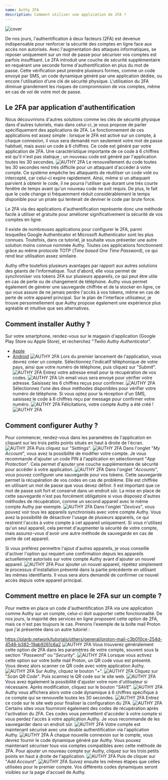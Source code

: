 ```yaml
---
name: Authy 2FA
description: Comment utiliser une application de 2FA ?
---
```

![cover](assets/cover.webp)

De nos jours, l'authentification à deux facteurs (2FA) est devenue indispensable pour renforcer la sécurité des comptes en ligne face aux accès non autorisés. Avec l'augmentation des attaques informatiques, se reposer uniquement sur un mot de passe pour sécuriser vos comptes est parfois insuffisant. Le 2FA introduit une couche de sécurité supplémentaire en requérant une seconde forme d'authentification en plus du mot de passe. Cette vérification peut prendre plusieurs formes, comme un code envoyé par SMS, un code dynamique généré par une application dédiée, ou encore l'utilisation d'une clé de sécurité physique. L'utilisation du 2FA diminue grandement les risques de compromission de vos comptes, même en cas de vol de votre mot de passe.

## Le 2FA par application d'authentification

Nous découvrirons d'autres solutions comme les clés de sécurité physique dans d'autres tutoriels, mais dans celui-ci, je vous propose de parler spécifiquement des applications de 2FA. Le fonctionnement de ces applications est assez simple : lorsque le 2FA est activé sur un compte, à chaque connexion, il vous sera demandé non seulement votre mot de passe habituel, mais aussi un code à 6 chiffres. Ce code est généré par votre application de 2FA. Une caractéristique importante de ce code à 6 chiffres est qu'il n'est pas statique ; un nouveau code est généré par l'application toutes les 30 secondes.
![AUTHY 2FA](assets/notext/01.webp)
Le renouvellement du code toutes les 30 secondes rend très difficile pour un attaquant d'accéder à votre compte. Ce système empêche les attaquants de réutiliser un code volé ou intercepté, car celui-ci expire rapidement. Ainsi, même si un attaquant parvient à obtenir le code, il ne pourra l'utiliser que durant une très courte fenêtre de temps avant qu'un nouveau code ne soit requis. De plus, le fait que le code change si fréquemment réduit considérablement le temps disponible pour un pirate qui tenterait de deviner le code par brute force.

Le 2FA via des applications d'authentification représente donc une méthode facile à utiliser et gratuite pour améliorer significativement la sécurité de vos comptes en ligne.

Il existe de nombreuses applications pour configurer le 2FA, parmi lesquelles Google Authenticator et Microsoft Authenticator sont les plus connues. Toutefois, dans ce tutoriel, je souhaite vous présenter une autre solution moins connue nommée Authy. Toutes ces applications fonctionnent grâce au même protocole TOTP (*Time based One Time Password*), ce qui rend leur utilisation assez similaire.

Authy offre toutefois plusieurs avantages par rapport aux autres solutions des géants de l'informatique. Tout d'abord, elle vous permet de synchroniser vos tokens 2FA sur plusieurs appareils, ce qui peut être utile en cas de perte ou de changement de téléphone. Authy vous permet également de générer une sauvegarde chiffrée et de la stocker en ligne, ce qui vous assure de ne jamais perdre l'accès à vos tokens, même en cas de perte de votre appareil principal. Sur le plan de l'interface utilisateur, je trouve personnellement que Authy propose également une expérience plus agréable et intuitive que ses alternatives.

## Comment installer Authy ?

Sur votre smartphone, rendez-vous sur le magasin d'application (Google Play Store ou Apple Store), et recherchez "*Twilio Authy Authenticator*".

- [Apple](https://apps.apple.com/us/app/twilio-authy/id494168017)
- [Android](https://play.google.com/store/apps/details?id=com.authy.authy)
![AUTHY 2FA](assets/notext/02.webp)
Lors du premier lancement de l'application, vous devrez créer un compte. Sélectionnez l'indicatif téléphonique de votre pays, ainsi que votre numéro de téléphone, puis cliquez sur "*Submit*".
![AUTHY 2FA](assets/notext/03.webp)
Entrez votre adresse email pour la récupération de vos codes.
![AUTHY 2FA](assets/notext/04.webp)
Un email vous sera envoyé pour vérifier votre adresse. Saisissez les 6 chiffres reçus pour confirmer.
![AUTHY 2FA](assets/notext/05.webp)
Sélectionnez l'une des deux méthodes disponibles pour vérifier votre numéro de téléphone. Si vous optez pour la réception d'un SMS, saisissez le code à 6 chiffres reçu par message pour confirmer votre numéro.
![AUTHY 2FA](assets/notext/06.webp)
Félicitations, votre compte Authy a été créé !
![AUTHY 2FA](assets/notext/07.webp)
## Comment configurer Authy ?

Pour commencer, rendez-vous dans les paramètres de l'application en cliquant sur les trois petits points situés en haut à droite de l'écran.
![AUTHY 2FA](assets/notext/08.webp)
Puis cliquez sur "*Settings*".
![AUTHY 2FA](assets/notext/09.webp)
Dans l'onglet "*My Account*", vous avez la possibilité de modifier votre compte. Je vous recommande d'ajouter un code PIN à l'application en sélectionnant "*App Protection*". Cela permet d'ajouter une couche supplémentaire de sécurité pour accéder à votre application.
![AUTHY 2FA](assets/notext/10.webp)
Dans l'onglet "*Accounts*", vous pouvez configurer une sauvegarde pour vos tokens. Cette sauvegarde permet la récupération de vos codes en cas de problème. Elle est chiffrée en utilisant un mot de passe que vous devez définir. Il est important que ce mot de passe soit fort et conservé dans un endroit sûr. La mise en place de cette sauvegarde n'est pas forcément obligatoire si vous disposez d'autres méthodes de récupération, comme un second appareil avec le même compte Authy par exemple.
![AUTHY 2FA](assets/notext/11.webp)
Dans l'onglet "*Devices*", vous pouvez voir tous les appareils synchronisés avec votre compte Authy. Vous avez la possibilité de désactiver l'usage de plusieurs appareils, ce qui restreint l'accès à votre compte à cet appareil uniquement. Si vous n'utilisez qu'un seul appareil, cela permet d'augmenter la sécurité de votre compte, mais assurez-vous d'avoir une autre méthode de sauvegarde en cas de perte de cet appareil.

Si vous préférez permettre l'ajout d'autres appareils, je vous conseille d'activer l'option qui requiert une confirmation depuis les appareils actuellement autorisés sur votre compte Authy avant d'ajouter un nouvel appareil.
![AUTHY 2FA](assets/notext/12.webp)
Pour ajouter un nouvel appareil, répétez simplement le processus d'installation présenté dans la partie précédente en utilisant les mêmes identifiants. Il vous sera alors demandé de confirmer ce nouvel accès depuis votre appareil principal.

## Comment mettre en place le 2FA sur un compte ?

Pour mettre en place un code d'authentification 2FA via une application comme Authy sur un compte, celui-ci doit supporter cette fonctionnalité. De nos jours, la majorité des services en ligne proposent cette option de 2FA, mais ce n'est pas toujours le cas. Prenons l'exemple de la boîte mail Proton que j'ai présentée dans un autre tutoriel :

https://planb.network/tutorials/others/general/proton-mail-c3b010ce-254d-4546-b382-19ab9261c6a2
![AUTHY 2FA](assets/notext/13.webp)
Vous trouverez généralement cette option de 2FA dans les paramètres de votre compte, souvent sous la section "*Password*" ou "*Security*".
![AUTHY 2FA](assets/notext/14.webp)
Lorsque vous activez cette option sur votre boîte mail Proton, un QR code vous est présenté. Vous devez alors scanner ce QR code avec votre application Authy.
![AUTHY 2FA](assets/notext/15.webp)
Sur Authy, cliquez le bouton "*+*".
![AUTHY 2FA](assets/notext/16.webp)
Cliquez sur "*Scan QR Code*". Puis scannez le QR code sur le site web.
![AUTHY 2FA](assets/notext/17.webp)
Vous avez également la possibilité d'ajuster votre nom d'utilisateur si nécessaire. Après modification, cliquez sur le bouton "*SAVE*".
![AUTHY 2FA](assets/notext/18.webp)
Authy vous affichera alors votre code dynamique à 6 chiffres spécifique à ce compte qui se renouvelle toutes les 30 secondes.
![AUTHY 2FA](assets/notext/19.webp)
Entrez ce code sur le site web pour finaliser la configuration du 2FA.
![AUTHY 2FA](assets/notext/20.webp)
Certains sites vous fourniront également des codes de récupération après l'activation du 2FA. Ces codes vous permettent d'accéder à votre compte si vous perdez l'accès à votre application Authy. Je vous recommande de les sauvegarder dans un endroit sûr.
![AUTHY 2FA](assets/notext/21.webp)
Votre compte est maintenant sécurisé avec une double authentification via l'application Authy.
![AUTHY 2FA](assets/notext/22.webp)
À chaque nouvelle connexion sur le compte, vous devrez fournir le code dynamique généré par Authy. Vous pouvez maintenant sécuriser tous vos comptes compatibles avec cette méthode de 2FA. Pour ajouter un nouveau compte sur Authy, cliquez sur les trois petits points en haut à droite de l'application.
![AUTHY 2FA](assets/notext/23.webp)
Puis de cliquer sur "*Add Account*".
![AUTHY 2FA](assets/notext/24.webp)
Suivez ensuite les mêmes étapes que celles utilisées pour le premier compte. Vos différents codes dynamiques seront visibles sur la page d'accueil de Authy.
